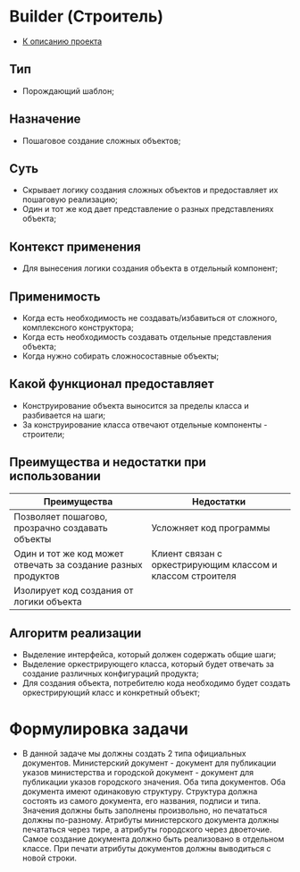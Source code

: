 # Builder (Строитель)
* [К описанию проекта](https://github.com/engine-it-in/java-design-patterns)
## Тип
* Порождающий шаблон;
## Назначение
* Пошаговое создание сложных объектов;
## Суть
* Скрывает логику создания сложных объектов и предоставляет их пошаговую реализацию;
* Один и тот же код дает представление о разных представлениях объекта;
## Контекст применения
* Для вынесения логики создания объекта в отдельный компонент;
## Применимость
* Когда есть необходимость не создавать/избавиться от сложного, 
комплексного конструктора;
* Когда есть необходимость создавать отдельные представления объекта;
* Когда нужно собирать сложносоставные объекты;
## Какой функционал предоставляет
* Конструирование объекта выносится за пределы класса и разбивается на шаги;
* За конструирование класса отвечают отдельные компоненты - строители;
## Преимущества и недостатки при использовании
| Преимущества                                                  | Недостатки                                                 |
|---------------------------------------------------------------|------------------------------------------------------------|
| Позволяет пошагово, прозрачно создавать объекты               | Усложняет код программы                                    |
| Один и тот же код может отвечать за создание разных продуктов | Клиент связан с оркестрирующим классом и классом строителя |
| Изолирует код создания от логики объекта                      |                                                            |
## Алгоритм реализации
* Выделение интерфейса, который должен содержать общие шаги;
* Выделение оркестрирующего класса, который будет отвечать за 
создание различных конфигураций продукта;
* Для создания объекта, потребителю кода необходимо будет создать 
оркестрирующий класс и конкретный объект;
# Формулировка задачи
* В данной задаче мы должны создать 2 типа официальных документов. Министерский документ - документ 
для публикации указов министерства и городской документ - документ для публикации указов городского значения.
Оба типа документов. Оба документа имеют одинаковую структуру. 
Структура должна состоять из самого документа, его названия, подписи и типа. 
Значения должны быть заполнены произвольно, но печататься должны по-разному. 
Атрибуты министерского документа должны печататься через тире, а атрибуты городского через двоеточие.
Самое создание документа должно быть реализовано в отдельном классе. 
При печати атрибуты документов должны выводиться с новой строки.